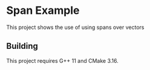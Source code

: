 # Span Example
This project shows the use of using spans over vectors
## Building
This project requires G++ 11 and CMake 3.16.
